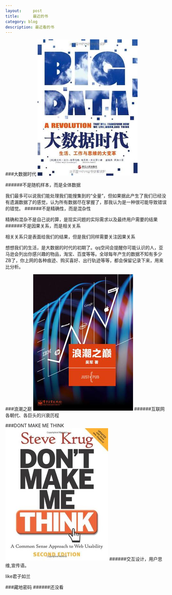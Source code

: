 ```yaml
---
layout:     post
title:      最近的书
category: blog
description: 最近看的书
---
```


###大数据时代
![data](/media/files/2014/data.jpg)


######不是随机样本，而是全体数据
  
  
  我们最多可以说我们能处理我们能搜集到的“全量”，但如果据此产生了我们已经没有遗漏数据了的感觉，认为所有数据尽在掌握了，那我认为是一种很可能导致错误的错觉。 
######不是精确性，而是混杂性


  精确和混杂不是自己说的算，是现实问题的实际需求以及最终用户需要的结果
######不是因果关系，而是相关关系


  相关关系只是表面给我们的结果，但是我们同样需要关注因果关系

  想想我们的生活，是大数据的时代的初期了。qq空间会提醒你可能认识的人，亚马逊会列出你感兴趣的物品，淘宝、百度等等。全球每年产生的数据不知有多少ZB了，你上网的各种痕迹、购买喜好、出行轨迹等等，都会保留记录下来，用来比分析。


###浪潮之巅
![data](/media/files/2014/langchao.jpg)
######互联网各朝代、各巨头的兴衰历程


###DONT MAKE ME THINK
![data](/media/files/2014/think.jpg)
######交互设计，用户思维,宣传语。

like君子如兰


###藏地密码
######还没看


